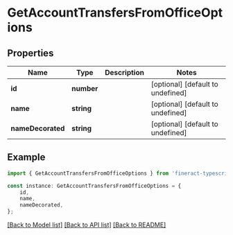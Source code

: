 # GetAccountTransfersFromOfficeOptions


## Properties

Name | Type | Description | Notes
------------ | ------------- | ------------- | -------------
**id** | **number** |  | [optional] [default to undefined]
**name** | **string** |  | [optional] [default to undefined]
**nameDecorated** | **string** |  | [optional] [default to undefined]

## Example

```typescript
import { GetAccountTransfersFromOfficeOptions } from 'fineract-typescript-client';

const instance: GetAccountTransfersFromOfficeOptions = {
    id,
    name,
    nameDecorated,
};
```

[[Back to Model list]](../README.md#documentation-for-models) [[Back to API list]](../README.md#documentation-for-api-endpoints) [[Back to README]](../README.md)
